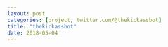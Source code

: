 ```yaml
---
layout: post
categories: [project, twitter.com/@thekickassbot]
title: "thekickassbot"
date: 2018-05-04
---
```


